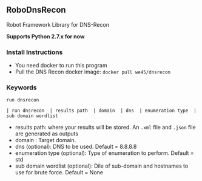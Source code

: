 ## RoboDnsRecon

Robot Framework Library for DNS-Recon

**Supports Python 2.7.x for now**

### Install Instructions
* You need docker to run this program
* Pull the DNS Recon docker image: `docker pull we45/dnsrecon`


### Keywords

`run dnsrecon`

`| run dnsrecon  | results path  | domain  | dns  | enumeration type  | sub domain wordlist`

* results path: where your results will be stored. An `.xml` file and  `.json` file are generated as outputs
* domain : Target domain.
* dns (optional): DNS to be used. Default = 8.8.8.8
* enumeration type (optional): Type of enumeration to perform. Default = std
* sub domain wordlist (optional): Dile of sub-domain and hostnames to use for brute force. Default = None